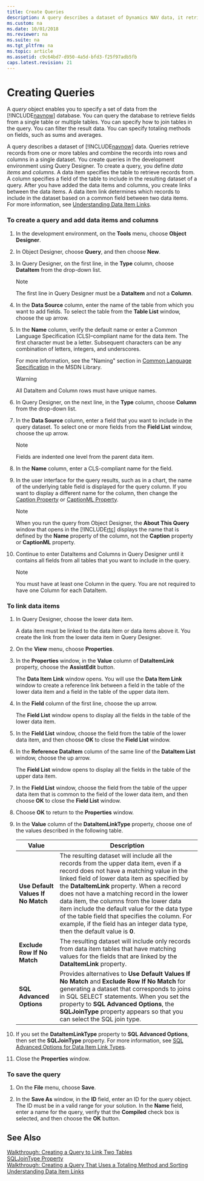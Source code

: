 ```yaml
---
title: Create Queries
description: A query describes a dataset of Dynamics NAV data, it retrieves records from one or more tables and combines them into rows and columns in a single dataset.
ms.custom: na
ms.date: 10/01/2018
ms.reviewer: na
ms.suite: na
ms.tgt_pltfrm: na
ms.topic: article
ms.assetid: c9c64bd7-d950-4a5d-bfd3-f25f97adb5fb
caps.latest.revision: 21
---
```

# Creating Queries 

A *query* object enables you to specify a set of data from the [!INCLUDE[navnow](includes/navnow_md.md)] database. You can query the database to retrieve fields from a single table or multiple tables. You can specify how to join tables in the query. You can filter the result data. You can specify totaling methods on fields, such as sums and averages.  


A query describes a dataset of [!INCLUDE[navnow](includes/navnow_md.md)] data. Queries retrieve records from one or more tables and combine the records into rows and columns in a single dataset. You create queries in the development environment using Query Designer. To create a query, you define *data items* and *columns*. A data item specifies the table to retrieve records from. A column specifies a field of the table to include in the resulting dataset of a query. After you have added the data items and columns, you create links between the data items. A data item link determines which records to include in the dataset based on a common field between two data items. For more information, see [Understanding Data Item Links](Understanding-Data-Item-Links.md).  

### To create a query and add data items and columns  

1.  In the development environment, on the **Tools** menu, choose **Object Designer**.  

2.  In Object Designer, choose **Query**, and then choose **New**.  

3.  In Query Designer, on the first line, in the **Type** column, choose **DataItem** from the drop-down list.  

    > [!NOTE]  
    >  The first line in Query Designer must be a **DataItem** and not a **Column**.  

4.  In the **Data Source** column, enter the name of the table from which you want to add fields. To select the table from the **Table List** window, choose the up arrow.  

5.  In the **Name** column, verify the default name or enter a Common Language Specification \(CLS\)–compliant name for the data item. The first character must be a letter. Subsequent characters can be any combination of letters, integers, and underscores.  

     For more information, see the "Naming" section in [Common Language Specification](https://go.microsoft.com/fwlink/?LinkId=193144) in the MSDN Library.  

    > [!WARNING]  
    >  All DataItem and Column rows must have unique names.  

6.  In Query Designer, on the next line, in the **Type** column, choose **Column** from the drop-down list.  

7.  In the **Data Source** column, enter a field that you want to include in the query dataset. To select one or more fields from the **Field List** window, choose the up arrow.  

    > [!NOTE]  
    >  Fields are indented one level from the parent data item.  

8.  In the **Name** column, enter a CLS-compliant name for the field.  

9. In the user interface for the query results, such as in a chart, the name of the underlying table field is displayed for the query column. If you want to display a different name for the column, then change the [Caption Property](Caption-Property.md) or [CaptionML Property](CaptionML-Property.md).  

    > [!NOTE]  
    >  When you run the query from Object Designer, the **About This Query** window that opens in the [!INCLUDE[rtc](includes/rtc_md.md)] displays the name that is defined by the **Name** property of the column, not the **Caption** property or **CaptionML** property.  

10. Continue to enter DataItems and Columns in Query Designer until it contains all fields from all tables that you want to include in the query.  

    > [!NOTE]  
    >  You must have at least one Column in the query. You are not required to have one Column for each DataItem.  

### To link data items  

1.  In Query Designer, choose the lower data item.  

     A data item must be linked to the data item or data items above it. You create the link from the lower data item in Query Designer.  

2.  On the **View** menu, choose **Properties**.  

3.  In the **Properties** window, in the **Value** column of **DataItemLink** property, choose the **AssistEdit** button.  

     The **Data Item Link** window opens. You will use the **Data Item Link** window to create a reference link between a field in the table of the lower data item and a field in the table of the upper data item.  

4.  In the **Field** column of the first line, choose the up arrow.  

     The **Field List** window opens to display all the fields in the table of the lower data item.  

5.  In the **Field List** window, choose the field from the table of the lower data item, and then choose **OK** to close the **Field List** window.  

6.  In the **Reference DataItem** column of the same line of the **DataItem List** window, choose the up arrow.  

     The **Field List** window opens to display all the fields in the table of the upper data item.  

7.  In the **Field List** window, choose the field from the table of the upper data item that is common to the field of the lower data item, and then choose **OK** to close the **Field List** window.  

8.  Choose **OK** to return to the **Properties** window.  

9. In the **Value** column of the **DataItemLinkType** property, choose one of the values described in the following table.  

    |Value|Description|  
    |-----------|-----------------|  
    |**Use Default Values If No Match**|The resulting dataset will include all the records from the upper data item, even if a record does not have a matching value in the linked field of lower data item as specified by the **DataItemLink** property. When a record does not have a matching record in the lower data item, the columns from the lower data item include the default value for the data type of the table field that specifies the column. For example, if the field has an integer data type, then the default value is **0**.|  
    |**Exclude Row If No Match**|The resulting dataset will include only records from data item tables that have matching values for the fields that are linked by the **DataItemLink** property.|  
    |**SQL Advanced Options**|Provides alternatives to **Use Default Values If No Match** and **Exclude Row If No Match** for generating a dataset that corresponds to joins in SQL SELECT statements. When you set the property to **SQL Advanced Options**, the **SQLJoinType** property appears so that you can select the SQL join type.|  

10. If you set the **DataItemLinkType** property to **SQL Advanced Options**, then set the **SQLJoinType** property. For more information, see [SQL Advanced Options for Data Item Link Types](SQL-Advanced-Options-for-Data-Item-Link-Types.md).  

11. Close the **Properties** window.  

### To save the query  

1.  On the **File** menu, choose **Save**.  

2.  In the **Save As** window, in the **ID** field, enter an ID for the query object. The ID must be in a valid range for your solution. In the **Name** field, enter a name for the query, verify that the **Compiled** check box is selected, and then choose the **OK** button.  

## See Also  
 [Walkthrough: Creating a Query to Link Two Tables](Walkthrough--Creating-a-Query-to-Link-Two-Tables.md)   
 [SQLJoinType Property](SQLJoinType-Property.md)   
 [Walkthrough: Creating a Query That Uses a Totaling Method and Sorting](Walkthrough--Creating-a-Query-That-Uses-a-Totaling-Method-and-Sorting.md)   
 [Understanding Data Item Links](Understanding-Data-Item-Links.md)
